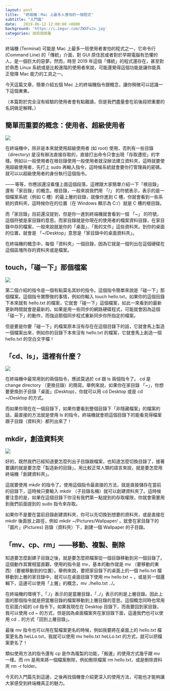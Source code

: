 ```yaml
---
layout: post
title:  "終端機：Mac 上最多人害怕的一個程式"
subtitle: "入門篇"
date:   2019-06-12 12:00:00 +0800
background: 'https://i.imgur.com/ZWXFuJx.jpg'
categories: 技術說說看
---
```

終端機 (Terminal) 可能是 Mac 上最多一班使用者害怕的程式之一，它命令行 (Command Line) 的「傳統」介面，對 GUI 原住民或者對於早期電腦有恐懼的人，是一個巨大的惡夢。然而，時至 2019 年這個「傳統」的程式還存在，甚至對於熟悉 Linux 系統或是比較進階的使用者來說，可能還覺得這個功能是讓你能真正發揮 Mac 能力的工具之一。

今天這篇文章，簡單介紹五個 Mac 上的終端機指令跟概念，讓你稍微可以認識一下這個東東。

（本篇對於完全沒有經驗的使用者會有點難讀，但是我們盡量會在前後段把重要的名詞做足解釋。）

## 簡單而重要的概念：使用者、超級使用者

![](https://i.imgur.com/CrIJoRC.png)

在終端機中，除非是本來就使用超級使用者 (如 root) 使用，否則有一些目錄（directory) 是沒有辦法直接存取的，直接打出命令只會出現「存取遭拒」的字樣。例如以一般使用者在根目錄使用一般使用者就沒辦法建立資料夾，這時就要使用超級使用者，先打上 sudo 再輸入指令，這時候系統就會要你打管理員的密碼，就可以以超級使用者的身份執行這個指令。

— — 等等，你應該還沒看懂上面這個段落，這裡跟大家簡單介紹一下「根目錄」還有「家目錄」的概念。根目錄，一般來說我們用 「/」 的符號表示，表示的是一個檔案系統（例如 C 槽）的最上層的目錄，就像你進到 C 槽，你就會看到一些系統的資料夾，這時候你在的位置（在 Windows 顯示為 C:/）就是 C 槽的根目錄。

而「家目錄」目前還沒提到，但是你一進到終端機就會看到一個 「~」 的符號，這個符號是家目錄的意思。而家目錄就是你現在的使用者的檔案資料目錄，在家目錄中存的檔案，一般來說就是你的「桌面」、「我的文件」這些資料夾。到你的桌面的位置，就會是 「~/Desktop」意思是「家目錄中的桌面資料夾」。

在終端機的概念中，每個「資料夾」一個目錄，因為它就是一個列出在這個硬碟在這個區塊所存的資料夾或是檔案。

## touch，「碰一下」那個檔案


![](https://i.imgur.com/4o76tC0.png)

第二個介紹的指令是一個有點莫名其妙的指令。這個指令簡單來說是「碰一下」那個檔案。這個指令實際做的事情，例如你輸入 touch hello.txt，如果你的這個目錄下本來就有 hello.txt 的檔案，它就會「碰一下」這個檔案，如此一來看到的最新更新時間就會是最新的。如果是用一些同步的網路硬碟程式，可能就會因為這個「碰一下」的動作，而強迫那個同步程式重新同步你所指定的檔案。

但是要是你要「碰一下」的檔案原本沒有存在在這個目錄下的話，它就會馬上製造一個檔案出來，例如你的目錄下本來沒有 hello.txt 的檔案，它就會馬上創造一個 hello.txt 的空白文字檔！

## 「cd、ls」，這裡有什麼？
![](https://i.imgur.com/eIO3VKi.png)

在終端機中最常用到的兩個指令，應該莫過於 cd 跟 ls 兩個指令了。 cd 是 change directory （更換目錄）的簡寫。舉例來說，如果你在家目錄 「~」，你想要更換到子目錄「桌面」(Desktop)，你就可以用 cd Desktop 或是 cd ~/Desktop 的方式。

而如果你現在在一個目錄下，如果你要看到整個目錄下「非隱藏檔案」的檔案的話，最直接的方法就是使用 ls 的指令，終端機就會把這個目錄下的能看見得檔案跟子目錄（資料夾）都列出來了！

## mkdir，創造資料夾

![](https://i.imgur.com/VQev3tU.png)

好的，既然我們已經知道要怎麼列出子目錄跟檔案，也知道怎麼切換目錄了，接著要講的就是要怎麼「製造新的目錄」，用比較正常人類的語言來說，就是要怎麼用終端機「創建資料夾」。

這就要使用 mkdir 的指令了。使用這個指令最直接的方法，就是直接儲存在當前的目錄下，這時候只要輸入 mkdir （子目錄名稱）就可以創建資料夾了。這時候要注意的是，如果在這個目錄下你沒有我們第一點提到的存取權限，你就會需要用到我們前面提到的 sudo 指令來存取。

如果你不是要在當前目錄創建資料夾，你可以先切換到想要的資料夾，或是直接在 mkdir 後面放上路徑，例如 mkdir ~/Pictures/Wallpaper/ ，就會在家目錄下的「圖片」(Pictures) 目錄（資料夾）下，創建一個 Wallpaper 的子目錄。

## 「mv、cp、rm」——移動、複製、刪除

知道要怎麼創建子目錄之後，就是要怎麼把檔案從一個目錄移動到另一個目錄了。這個動作其實相當直觀，使用的指令是 mv，基本的動作就是 mv （要移動的東西）（要被移動到的位置）。舉例來說，要把家目錄下的桌面上的一個 hello.txt 檔移動到上層的家目錄中，就可以在桌面目錄下使用 mv hello.txt ~ ，或是另一個邏輯下，這邊可以使用「上層」的概念，mv ./hello.txt ../。

在終端機的環境下，「./」表示的是當層目錄，「../」表示的則是上層目錄。因此上面的那個指令就是把當層目錄的檔案移動到上層目錄的意思。這個概念同時也常用在前面介紹的 cd 指令下。如果我現在在 Desktop 目錄下，而我要回到家目錄，我可以使用 cd ~ 的方式，但是因為桌面檔案夾在家目錄下面，這邊我們也可以使用 cd .. 的方式「回到上層目錄」。

最後 mv 指令也可以用在幫檔案更名的時候，例如我要將在桌面上的 hello.txt 檔案更名為 heLLo.txt，我就可以使用 mv hello.txt heLLo.txt 的方式，就可以把檔案更名了！

類似使用方法的指令還有 cp 是作為複製的功能，「搬運」的使用方式幾乎跟 mv 一樣。而 rm 是用來將一個檔案刪除，例如刪除檔案 rm hello.txt，或是刪除資料夾 rm -r folder。

今天的入門篇先到這邊，之後再找個機會介紹更深入的使用方法，可能也才能夠讓大家感受到終端機真正的魅力。